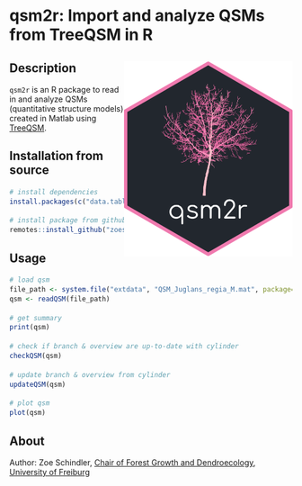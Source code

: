 # qsm2r: Import and analyze QSMs from TreeQSM in R 

## Description <img src="https://github.com/zoeschindler/qsm2r/blob/main/inst/figures/logo.png" align="right" width = 300/>

`qsm2r` is an R package to read in and analyze QSMs (quantitative structure models) created in Matlab using <a href = "https://github.com/InverseTampere/TreeQSM">TreeQSM</a>.

## Installation from source

```R
# install dependencies
install.packages(c("data.table", "R.matlab", "rgl"))

# install package from github
remotes::install_github("zoeschindler/qsm2r")
```

## Usage

```R
# load qsm
file_path <- system.file("extdata", "QSM_Juglans_regia_M.mat", package="qsm2r")
qsm <- readQSM(file_path)

# get summary
print(qsm)

# check if branch & overview are up-to-date with cylinder
checkQSM(qsm)

# update branch & overview from cylinder
updateQSM(qsm)

# plot qsm
plot(qsm)
```

## About

Author: Zoe Schindler, <a href = "https://www.iww.uni-freiburg.de/">Chair of Forest Growth and Dendroecology</a>, <a href = "https://uni-freiburg.de/">University of Freiburg</a>
